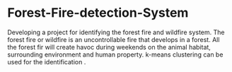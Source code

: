 # Forest-Fire-detection-System
Developing a project for identifying the forest fire and wildfire system. The forest fire or wildfire is an uncontrollable fire that develops in a forest. All the  forest fir will create havoc during weekends on the animal habitat, surrounding environment and human property. k-means clustering can be used for the identification .
